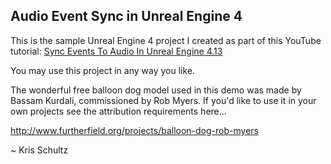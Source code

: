 ## Audio Event Sync in Unreal Engine 4

This is the sample Unreal Engine 4 project I created as part of this YouTube tutorial: [Sync Events To Audio In Unreal Engine 4.13 ](https://youtu.be/w0d_uw0vQoA)

You may use this project in any way you like.

The wonderful free balloon dog model used in this demo was made by Bassam Kurdali, commissioned by Rob Myers. If you'd like to use it in your own projects see the attribution requirements here...

http://www.furtherfield.org/projects/balloon-dog-rob-myers

~ Kris Schultz
